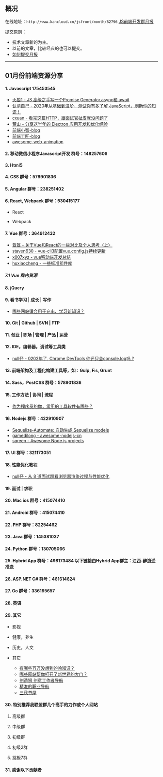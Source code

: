 ## 概况

在线地址：`http://www.kancloud.cn/jsfront/month/82796` [JS前端开发群月报](http://www.kancloud.cn/jsfront/month/82796)


提交原则：

- 技术文章新的为主。
- 以前的文章，比较经典的也可以提交。
- [如何提交月报](http://www.kancloud.cn/jsfront/month/227309)

---


## 01月份前端资源分享
#### 1. Javascript 175453545
- [火狼1 - JS 高级之手写一个Promise,Generator,async和 await](https://juejin.im/post/5df83b93f265da33f8652ccc)
- [认清自己 - 2020年从基础到进阶，测试你有多了解 JavaScript，刷新你的知识！](https://juejin.im/post/5e1830c05188254c461313dc)
- [cxuan - 看完这篇HTTP，跟面试官扯皮就没问题了](https://juejin.im/post/5e1870736fb9a02fef3a5dcb)
- [荒山 - 分享这半年的 Electron 应用开发和优化经验](https://juejin.im/post/5e0010866fb9a015fd69c645)
- [前端小智-blog](https://github.com/qq449245884/xiaozhi)
- [前端工匠-blog](https://github.com/ljianshu/Blog)
- [awesome-web-animation](https://github.com/sergey-pimenov/awesome-web-animation)


#### 2. 移动微信小程序Javascript开发 群号：148257606


#### 3. Html5


#### 4. CSS  群号：578901836

#### 5. Angular 群号：238251402

#### 6. React, Webpack 群号：530415177
- React
    

- Webpack


#### 7. Vue 群号：364912432
- [笪笪 - 关于Vue和React的一些对比及个人思考（上）](https://juejin.im/post/5e153e096fb9a048297390c1)
- [staven630 - vue-cli3配置vue.config.js持续更新](https://github.com/staven630/vue-cli4-config)
- [x007xyz - vue移动端开发总结](https://juejin.im/post/5e0f01fd5188253a8511b9c0)
- [huxiaocheng - 一些标准组件库](https://github.com/huxiaocheng/vue-gn-components)

##### 7.1 Vue 群内资源


#### 8. jQuery

#### 9. 看书学习 | 成长 | 写作
- [哪些网站适合用于充电、学习新知识？](https://www.zhihu.com/question/19933005)

#### 10. Git | Github | SVN | FTP

#### 11. 创业 | 职场 | 管理 | 产品 | 运营

#### 12. IDE，编辑器，调试等工具类
- [null仔 - 0202年了, Chrome DevTools 你还只会console.log吗 ?](https://juejin.im/post/5e0cb3ba5188253ab46da675)

#### 13. 前端架构及工程化构建工具等，如：Gulp, Fis, Grunt

#### 14. Sass，PostCSS  群号：578901836

#### 15. 工作方法 | 协同 | 流程
- [作为程序员的你，常用的工具软件有哪些？](https://www.zhihu.com/question/22867411)

#### 16. Nodejs 群号：422910907
- [Sequelize-Automate: 自动生成 Sequelize models](https://zhuanlan.zhihu.com/p/102026758)
- [gamedilong - awesome-nodejs-cn](https://github.com/gamedilong/awesome-nodejs-cn)
- [sqreen - Awesome Node.js projects](https://github.com/sqreen/awesome-nodejs-projects)

#### 17. UI 群号：321173051

#### 18. 性能优化教程
- [null仔 - 从 8 道面试题看浏览器渲染过程与性能优化](https://juejin.im/post/5e143104e51d45414a4715f7)

#### 19. 面试 | 求职

#### 20. Mac ios 群号：415074410

#### 21. Android 群号：415074410

#### 22. PHP 群号：82254462

#### 23. Java 群号：145381037

#### 24. Python 群号：130705066

#### 25. Hybrid App 群号：498173484 以下链接由Hybrid App群主：江西-醉逍遥推送

#### 26. ASP.NET C# 群号：461614624

#### 27. Go 群号：336195657

#### 28. 英语

#### 29. 其它

- 影视


- 健康，养生


- 历史，人文


- 其它

  - [有哪些万万没想到的冷知识？](https://www.zhihu.com/question/295454420)
  - [哪些网站帮你打开了新世界的大门？](https://www.zhihu.com/question/33889180)
  - [创造狮 创意工作者导航](http://www.chuangzaoshi.com/)
  - [精准的职业导航](http://www.gaoxiaosouluo.com/)
  - [三秋书屋](https://www.d4j.cn/)


#### 30. 特别推荐我联盟群几个高手的力作或个人网站

1. 高级群



2. 中级群


3. 初级群

4. 初级2群


5. 跳板7群


#### 31. 感谢以下贡献者

